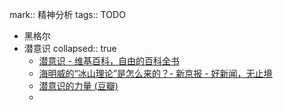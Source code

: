 mark:: 精神分析
tags:: TODO
- 黑格尔
- 潜意识
  collapsed:: true
  - [潜意识 - 维基百科，自由的百科全书](https://zh.wikipedia.org/wiki/%E6%BD%9B%E6%84%8F%E8%AD%98)
  - [海明威的“冰山理论”是怎么来的？- 新京报 - 好新闻，无止境](https://www.bjnews.com.cn/detail/157847140014623.html)
  - [潜意识的力量 (豆瓣)](https://book.douban.com/subject/4159343/)
  -